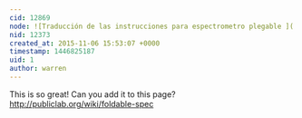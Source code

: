 ```yaml
---
cid: 12869
node: ![Traducción de las instrucciones para espectrometro plegable ](../notes/MateoNeira/11-05-2015/traduccion-de-las-instrucciones-para-espectrometro-plegable)
nid: 12373
created_at: 2015-11-06 15:53:07 +0000
timestamp: 1446825187
uid: 1
author: warren
---
```


This is so great! Can you add it to this page? http://publiclab.org/wiki/foldable-spec